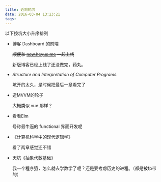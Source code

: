 ```yaml
---
title: 近期的坑
date: 2016-03-04 13:23:21
tags:
---
```

以下按坑大小升序排列

- 博客 Dashboard 的前端

	<s>顺便和 [new.hcyue.me](http://new.hcyue.me) 一起上线</s>
	
	新版博客已经上线了还没做完，药丸。

- _Structure and Interpretation of Computer Programs_

	坑开的太久，是时候把最后一章看完了

- 造MVVM的轮子

	大概类似 vue 那样？

- 看看Elm

	号称最牛逼的 functional 界面开发呢

- 《计算机科学中的现代逻辑学》

	看了两章感觉还不错

- 天坑《抽象代数基础》

	我一个程序猿，怎么就去学数学了呢？还是要考虑历史的进程。（都是被fp带的）